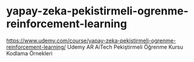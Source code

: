 # yapay-zeka-pekistirmeli-ogrenme-reinforcement-learning

https://www.udemy.com/course/yapay-zeka-pekistirmeli-ogrenme-reinforcement-learning/
Udemy AR AiTech Pekiştirmeli Öğrenme Kursu Kodlama Örnekleri
